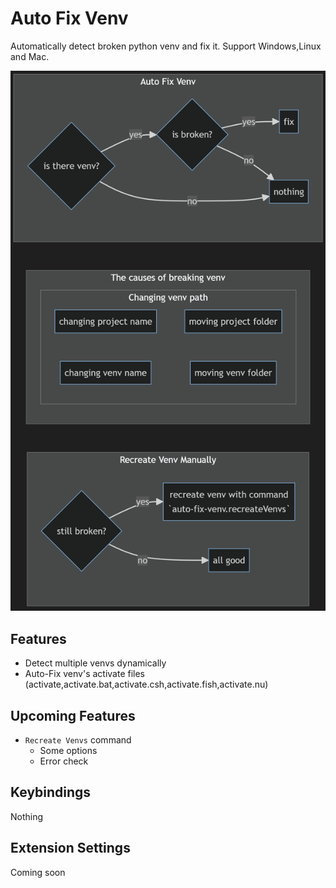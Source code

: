 ﻿# Auto Fix Venv

Automatically detect broken python venv and fix it. 
Support Windows,Linux and Mac.

![flowchart](docs/flowchart.png)

## Features

- Detect multiple venvs dynamically
- Auto-Fix venv's activate files (activate,activate.bat,activate.csh,activate.fish,activate.nu)

## Upcoming Features

- `Recreate Venvs` command
  - Some options
  - Error check

## Keybindings

Nothing

## Extension Settings

Coming soon

